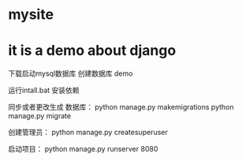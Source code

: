 # mysite
# it is a demo about django
下载启动mysql数据库
创建数据库 demo

运行intall.bat 安装依赖

同步或者更改生成 数据库：
python manage.py makemigrations
python manage.py migrate


创建管理员：
python manage.py createsuperuser

启动项目：
python manage.py runserver 8080